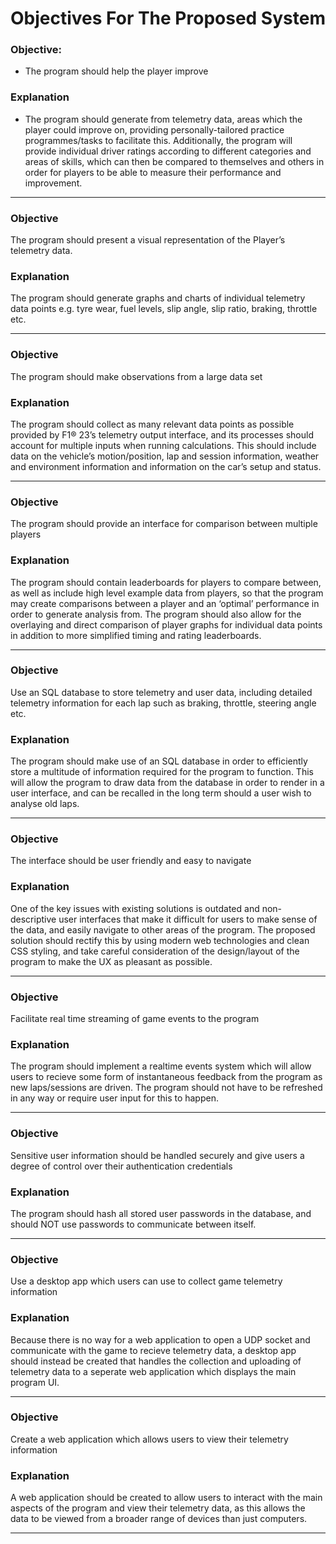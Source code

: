 # Objectives For The Proposed System

### Objective:

- The program should help the player improve

### Explanation

- The program should generate from telemetry data, areas which the player could improve on, providing personally-tailored practice programmes/tasks to facilitate this. Additionally, the program will provide individual driver ratings according to different categories and areas of skills, which can then be compared to themselves and others in order for players to be able to measure their performance and improvement.

---

### Objective

The program should present a visual representation of the Player’s telemetry data.

### Explanation

The program should generate graphs and charts of individual telemetry data points e.g. tyre wear, fuel levels, slip angle, slip ratio, braking, throttle etc.

---

### Objective

The program should make observations from a large data set

### Explanation

The program should collect as many relevant data points as possible provided by F1® 23’s telemetry output interface, and its processes should account for multiple inputs when running calculations. This should include data on the vehicle’s motion/position, lap and session information, weather and environment information and information on the car’s setup and status.

---

### Objective

The program should provide an interface for comparison between multiple players

### Explanation

The program should contain leaderboards for players to compare between, as well as include high level example data from players, so that the program may create comparisons between a player and an ‘optimal’ performance in order to generate analysis from. The program should also allow for the overlaying and direct comparison of player graphs for individual data points in addition to more simplified timing and rating leaderboards.

---

### Objective

Use an SQL database to store telemetry and user data, including detailed telemetry information for each lap such as braking, throttle, steering angle etc.

### Explanation

The program should make use of an SQL database in order to efficiently store a multitude of information required for the program to function. This will allow the program to draw data from the database in order to render in a user interface, and can be recalled in the long term should a user wish to analyse old laps.

---

### Objective

The interface should be user friendly and easy to navigate

### Explanation

One of the key issues with existing solutions is outdated and non-descriptive user interfaces that make it difficult for users to make sense of the data, and easily navigate to other areas of the program. The proposed solution should rectify this by using modern web technologies and clean CSS styling, and take careful consideration of the design/layout of the program to make the UX as pleasant as possible.

---

### Objective

Facilitate real time streaming of game events to the program

### Explanation

The program should implement a realtime events system which will allow users to recieve some form of instantaneous feedback from the program as new laps/sessions are driven. The program should not have to be refreshed in any way or require user input for this to happen.

---

### Objective

Sensitive user information should be handled securely and give users a degree of control over their authentication credentials

### Explanation

The program should hash all stored user passwords in the database, and should NOT use passwords to communicate between itself.

---

### Objective

Use a desktop app which users can use to collect game telemetry information

### Explanation

Because there is no way for a web application to open a UDP socket and communicate with the game to recieve telemetry data, a desktop app should instead be created that handles the collection and uploading of telemetry data to a seperate web application which displays the main program UI.

---

### Objective

Create a web application which allows users to view their telemetry information

### Explanation

A web application should be created to allow users to interact with the main aspects of the program and view their telemetry data, as this allows the data to be viewed from a broader range of devices than just computers.

---
